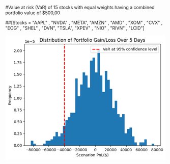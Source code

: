 #Value at risk (VaR) of 15 stocks with equal weights having a combined portfolio value of $500,00

##[Stocks = "AAPL" , "NVDA" , "META", "AMZN" , "AMD" , "XOM" , "CVX" , "EOG" , "SHEL" , "DVN", "TSLA", "XPEV" , "NIO" , "RIVN" , "LCID"]

![alt text](https://github.com/aviyankh/Stock-Portfolio-Risk-Analysis/blob/main/output.png)
